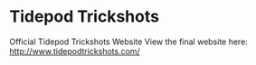 # Tidepod Trickshots
Official Tidepod Trickshots Website
View the final website here: 
http://www.tidepodtrickshots.com/
